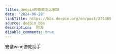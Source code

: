 ```yaml
---
title: deepin的依赖怎么解决
date: '2024-06-28'
linkTitle: https://bbs.deepin.org/en/post/274469
source: deepin_bbs
description:  阿海 
disable_comments: true
---
```

安装wine游戏助手

